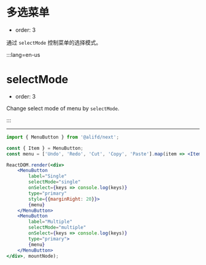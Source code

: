 # 多选菜单

- order: 3

通过 `selectMode` 控制菜单的选择模式。

:::lang=en-us
# selectMode

- order: 3

Change select mode of menu by `selectMode`.

:::

---

````jsx
import { MenuButton } from '@alifd/next';

const { Item } = MenuButton;
const menu = ['Undo', 'Redo', 'Cut', 'Copy', 'Paste'].map(item => <Item key={item}>{item}</Item>);

ReactDOM.render(<div>
    <MenuButton 
        label="Single" 
        selectMode="single" 
        onSelect={keys => console.log(keys)} 
        type="primary" 
        style={{marginRight: 20}}>
        {menu}
    </MenuButton>
    <MenuButton 
        label="Multiple" 
        selectMode="multiple" 
        onSelect={keys => console.log(keys)} 
        type="primary">
        {menu}
    </MenuButton>
</div>, mountNode);
````

